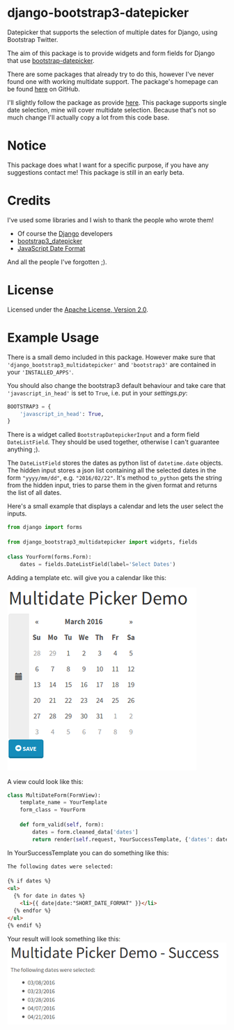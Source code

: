 # django-bootstrap3-datepicker
Datepicker that supports the selection of multiple dates for Django, using Bootstrap Twitter.

The aim of this package is to provide widgets and form fields for Django that use
[bootstrap-datepicker](http://bootstrap-datepicker.readthedocs.org/en/latest/index.html).

There are some packages that already try to do this, however I've never found one with working
multidate support.
The package's homepage can be found [here](https://github.com/FabianWe/django-bootstrap3-multidatepicker) on GitHub.

I'll slightly follow the package as provide [here](https://github.com/nkunihiko/django-bootstrap3-datetimepicker).
This package supports single date selection, mine will cover multidate selection.
Because that's not so much change I'll actually copy a lot from this code base.

# Notice
This package does what I want for a specific purpose, if you have any suggestions contact me!
This package is still in an early beta.

# Credits
I've used some libraries and I wish to thank the people who wrote them!
* Of course the [Django](https://www.djangoproject.com/) developers
* [bootstrap3_datepicker](http://bootstrap-datepicker.readthedocs.org/en/latest/index.html)
* [JavaScript Date Format](http://blog.stevenlevithan.com/archives/date-time-format)

And all the people I've forgotten ;).

# License
Licensed under the [Apache License, Version 2.0](http://www.apache.org/licenses/LICENSE-2.0).

# Example Usage
There is a small demo included in this package.
However make sure that `'django_bootstrap3_multidatepicker'` and `'bootstrap3'` are contained in your `'INSTALLED_APPS'`.

You should also change the bootstrap3 default behaviour and take care that `'javascript_in_head'` is set to `True`, i.e.
put in your *settings.py*:

```python
BOOTSTRAP3 = {
    'javascript_in_head': True,
}
```

There is a widget called `BootstrapDatepickerInput` and a form field `DateListField`.
They should be used together, otherwise I can't guarantee anything ;).

The `DateListField` stores the dates as python list of `datetime.date` objects.
The hidden input stores a json list containing all the selected dates in the form `"yyyy/mm/dd"`, e.g. `"2016/02/22"`.
It's method `to_python` gets the string from the hidden input, tries to parse them in the given format and returns the
list of all dates.

Here's a small example that displays a calendar and lets the user select the inputs.

```python
from django import forms

from django_bootstrap3_multidatepicker import widgets, fields

class YourForm(forms.Form):
    dates = fields.DateListField(label='Select Dates')
```

Adding a template etc. will give you a calendar like this:

![Example of the widget](doc/imgs/widget_example.png)

A view could look like this:

```python
class MultiDateForm(FormView):
    template_name = YourTemplate
    form_class = YourForm

    def form_valid(self, form):
        dates = form.cleaned_data['dates']
        return render(self.request, YourSuccessTemplate, {'dates': dates})
```

In YourSuccessTemplate you can do something like this:

```html
The following dates were selected:

{% if dates %}
<ul>
  {% for date in dates %}
    <li>{{ date|date:"SHORT_DATE_FORMAT" }}</li>
  {% endfor %}
</ul>
{% endif %}
```

Your result will look something like this:
![Success page](doc/imgs/success.png)
